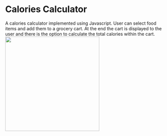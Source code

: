 # Calories Calculator

A calories calculator implemented using Javascript. User can select food items and add them to a grocery cart. At the end the cart is displayed to the user and there is the option to calculate the total calories within the cart.
<image src= "https://media.giphy.com/media/O0Zs64VNsebgl0kArU/giphy.gif" width="300">

